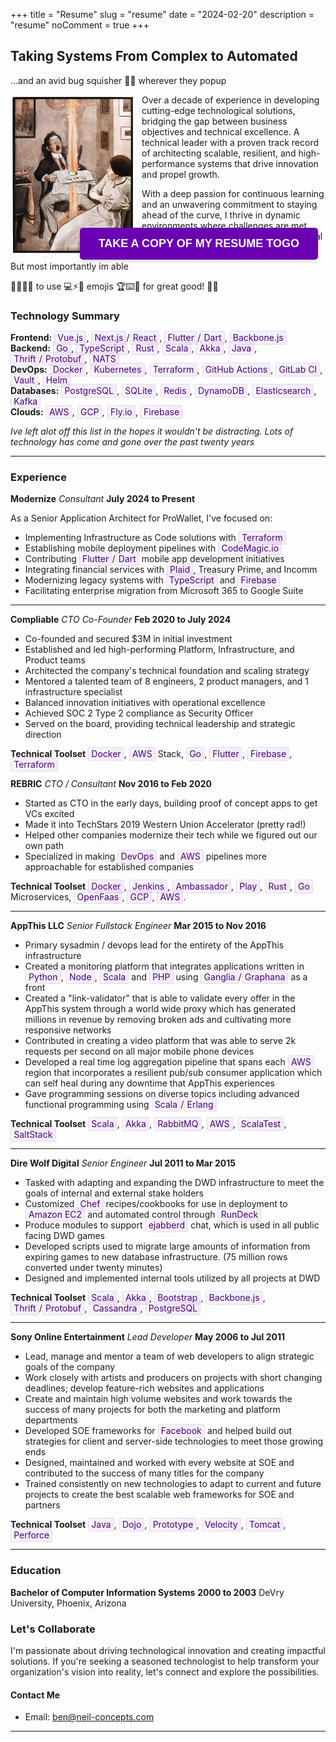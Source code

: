 +++
title = "Resume"
slug = "resume"
date = "2024-02-20"
description = "resume"
noComment = true
+++
<style>
.tech {
  /* Change to inline for better text flow */
  display: inline;
  /* Use box-decoration-break for proper multi-line handling */
  -webkit-box-decoration-break: clone;
  box-decoration-break: clone;
  
  /* Lighter background that doesn't compete with text */
  background: linear-gradient(
    120deg,
    rgba(107, 0, 179, 0.03) 0%,
    rgba(107, 0, 179, 0.07) 100%
  );
  
  /* Adjust text properties */
  color: #4a0080;
  font-family: inherit; /* Use parent font instead of monospace */
  font-size: 1em;      /* Match surrounding text size */
  
  /* Refined padding and spacing */
  padding: 0.1em 0.3em;
  margin: 0;
  border-radius: 2px;
  border: 1px solid rgba(107, 0, 179, 0.1);
  
  /* Remove properties that can cause layout issues */
  white-space: normal;
  letter-spacing: normal;
  vertical-align: baseline;
  position: static;
  line-height: inherit;
  
  /* Keep nice transitions */
  transition: all 0.2s ease-out;
}

.tech:hover {
  background: linear-gradient(
    120deg,
    rgba(107, 0, 179, 0.08) 0%,
    rgba(107, 0, 179, 0.12) 100%
  );
  border-color: rgba(107, 0, 179, 0.2);
  color: #3d006b;
}

@media (prefers-color-scheme: dark) {
  .tech {
    background: linear-gradient(
      120deg,
      rgba(147, 51, 234, 0.1) 0%,
      rgba(147, 51, 234, 0.15) 100%
    );
    border-color: rgba(147, 51, 234, 0.2);
    color: #c084fc;
  }
  
  .tech:hover {
    background: linear-gradient(
      120deg,
      rgba(147, 51, 234, 0.15) 0%,
      rgba(147, 51, 234, 0.2) 100%
    );
    border-color: rgba(147, 51, 234, 0.3);
    color: #d8b4fe;
  }
}
</style>
<style>
 .thumbnail {
   max-width: 200px;
   border-radius: 8px;
   transition: filter 0.3s ease;
   margin-right:10px;
 }

 .thumbnail:hover {
   filter: brightness(1.2) saturate(1.2);
 }

.spaceship-container {
  position: fixed;
  top: 0;
  left: 0;
}

.spaceship {
  position: absolute;
  font-size: 2.5rem;
  transform: translateX(-100%);
  animation: rocket 30s linear infinite;
  cursor: crosshair;
  opacity: .88;
  z-index: 99;
}

@keyframes rocket {
  0% {
    transform: translateX(-100%);
  }
  100% {
    transform: translateX(calc(100vw + 100%)); 
  }
}

.retro-button {
  padding: 15px 30px;
  font-size: 18px;
  font-weight: bold;
  color: #fff;
  background-color: #6b00b3;
  border: none;
  border-radius: 5px;
  box-shadow: 0 4px 6px rgba(0, 0, 0, 0.1), 0 1px 3px rgba(0, 0, 0, 0.08);
  cursor: pointer;
  transition: transform 0.3s ease;
}

.retro-button:hover {
  transform: translateY(-2px);
  box-shadow: 0 6px 8px rgba(0, 0, 0, 0.1), 0 2px 4px rgba(0, 0, 0, 0.08);
}

.retro-button:active {
  transform: translateY(0);
  box-shadow: 0 4px 6px rgba(0, 0, 0, 0.1), 0 1px 3px rgba(0, 0, 0, 0.08);
}
</style>

<p style="text-align:center; position:absolute; top: 10%; right: 25%">
<button onclick="window.open('/resume.pdf', '_new')" class="retro-button" onclick="savePDF()">TAKE A COPY OF MY RESUME TOGO</button>
</p>

## Taking Systems From Complex to Automated
...and an avid bug squisher 🚫👾 wherever they popup

<img class="thumbnail" src="/images/wild-report.jpg" width="320" align="left" /><p/>

Over a decade of experience in developing cutting-edge technological solutions, bridging the gap between business objectives and technical excellence. A technical leader with a proven track record of architecting scalable, resilient, and high-performance systems that drive innovation and propel growth.

With a deep passion for continuous learning and an unwavering commitment to staying ahead of the curve, I thrive in dynamic environments where challenges are met with creative problem-solving and technical innovation.

But most importantly im able <br/>

🚀👩‍💻🔥 to use 💻⚡️🌟 emojis 🏆⌨️💪 for great good! 🥳🎉 

### Technology Summary

**Frontend:** <span class="tech">Vue.js</span>, <span class="tech">Next.js</span>/<span class="tech">React</span>, <span class="tech">Flutter</span>/<span class="tech">Dart</span>, <span class="tech">Backbone.js</span><br/>
**Backend:** <span class="tech">Go</span>, <span class="tech">TypeScript</span>, <span class="tech">Rust</span>, <span class="tech">Scala</span>, <span class="tech">Akka</span>, <span class="tech">Java</span>, <span class="tech">Thrift</span>/<span class="tech">Protobuf</span>, <span class="tech">NATS</span><br/>
**DevOps:** <span class="tech">Docker</span>, <span class="tech">Kubernetes</span>, <span class="tech">Terraform</span>, <span class="tech">GitHub Actions</span>, <span class="tech">GitLab CI</span>, <span class="tech">Vault</span>, <span class="tech">Helm</span><br/>
**Databases:** <span class="tech">PostgreSQL</span>, <span class="tech">SQLite</span>, <span class="tech">Redis</span>, <span class="tech">DynamoDB</span>, <span class="tech">Elasticsearch</span>, <span class="tech">Kafka</span><br/>
**Clouds:** <span class="tech">AWS</span>, <span class="tech">GCP</span>, <span class="tech">Fly.io</span>, <span class="tech">Firebase</span><br/>

<i>Ive left alot off this list in the hopes it wouldn't be distracting. Lots of technology has come and gone over the past twenty years</i>

------
<div class="spaceship-container"></div>

### Experience

**Modernize** *Consultant* __July 2024 to Present__<br/>

As a Senior Application Architect for ProWallet, I've focused on:
- Implementing Infrastructure as Code solutions with <span class="tech">Terraform</span>
- Establishing mobile deployment pipelines with <span class="tech">CodeMagic.io</span>
- Contributing <span class="tech">Flutter</span>/<span class="tech">Dart</span> mobile app development initiatives
- Integrating financial services with <span class="tech">Plaid</span>, Treasury Prime, and Incomm
- Modernizing legacy systems with <span class="tech">TypeScript</span> and <span class="tech">Firebase</span>
- Facilitating enterprise migration from Microsoft 365 to Google Suite

------

**Compliable** *CTO Co-Founder* __Feb 2020 to July 2024__<br/>

- Co-founded and secured $3M in initial investment
- Established and led high-performing Platform, Infrastructure, and Product teams
- Architected the company's technical foundation and scaling strategy
- Mentored a talented team of 8 engineers, 2 product managers, and 1 infrastructure specialist
- Balanced innovation initiatives with operational excellence
- Achieved SOC 2 Type 2 compliance as Security Officer
- Served on the board, providing technical leadership and strategic direction

**Technical Toolset** <span class="tech">Docker</span>, <span class="tech">AWS</span> Stack, <span class="tech">Go</span>, <span class="tech">Flutter</span>, <span class="tech">Firebase</span>, <span class="tech">Terraform</span>

**REBRIC** *CTO / Consultant* __Nov 2016 to Feb 2020__ <br/>

- Started as CTO in the early days, building proof of concept apps to get VCs excited
- Made it into TechStars 2019 Western Union Accelerator (pretty rad!)
- Helped other companies modernize their tech while we figured out our own path
- Specialized in making <span class="tech">DevOps</span> and <span class="tech">AWS</span> pipelines more approachable for established companies

**Technical Toolset** <span class="tech">Docker</span>, <span class="tech">Jenkins</span>, <span class="tech">Ambassador</span>, <span class="tech">Play</span>, <span class="tech">Rust</span>, <span class="tech">Go</span> Microservices, <span class="tech">OpenFaas</span>, <span class="tech">GCP</span>, <span class="tech">AWS</span>.

------
**AppThis LLC** *Senior Fullstack Engineer* __Mar 2015 to Nov 2016__ <br/>

- Primary sysadmin / devops lead for the entirety of the AppThis infrastructure
- Created a monitoring platform that integrates applications written in <span class="tech">Python</span>, <span class="tech">Node</span>, <span class="tech">Scala</span> and <span class="tech">PHP</span> using <span class="tech">Ganglia</span>/<span class="tech">Graphana</span> as a front
- Created a "link-validator" that is able to validate every offer in the AppThis system through a world wide proxy which has generated millions in revenue by removing broken ads and cultivating more responsive networks
- Contributed in creating a video platform that was able to serve 2k requests per second on all major mobile phone devices
- Developed a real time log aggregation pipeline that spans each <span class="tech">AWS</span> region that incorporates a resilient pub/sub consumer application which can self heal during any downtime that AppThis experiences
- Gave programming sessions on diverse topics including advanced functional programming using <span class="tech">Scala</span>/<span class="tech">Erlang</span>

**Technical Toolset** <span class="tech">Scala</span>, <span class="tech">Akka</span>, <span class="tech">RabbitMQ</span>, <span class="tech">AWS</span>, <span class="tech">ScalaTest</span>, <span class="tech">SaltStack</span>

------
**Dire Wolf Digital** *Senior Engineer* __Jul 2011 to Mar 2015__ <br/>

- Tasked with adapting and expanding the DWD infrastructure to meet the goals of internal and external stake holders
- Customized <span class="tech">Chef</span> recipes/cookbooks for use in deployment to <span class="tech">Amazon EC2</span> and automated control through <span class="tech">RunDeck</span>
- Produce modules to support <span class="tech">ejabberd</span> chat, which is used in all public facing DWD games
- Developed scripts used to migrate large amounts of information from expiring games to new database infrastructure. (75 million rows converted under twenty minutes)
- Designed and implemented internal tools utilized by all projects at DWD

**Technical Toolset** <span class="tech">Scala</span>, <span class="tech">Akka</span>, <span class="tech">Bootstrap</span>, <span class="tech">Backbone.js</span>, <span class="tech">Thrift</span>/<span class="tech">Protobuf</span>, <span class="tech">Cassandra</span>, <span class="tech">PostgreSQL</span>

------
**Sony Online Entertainment** *Lead Developer* __May 2006 to Jul 2011__ <br/>

- Lead, manage and mentor a team of web developers to align strategic goals of the company
- Work closely with artists and producers on projects with short changing deadlines; develop feature-rich websites and applications
- Create and maintain high volume websites and work towards the success of many projects for both the marketing and platform departments
- Developed SOE frameworks for <span class="tech">Facebook</span> and helped build out strategies for client and server-side technologies to meet those growing ends
- Designed, maintained and worked with every website at SOE and contributed to the success of many titles for the company
- Trained consistently on new technologies to adapt to current and future projects to create the best scalable web frameworks for SOE and partners

**Technical Toolset** <span class="tech">Java</span>, <span class="tech">Dojo</span>, <span class="tech">Prototype</span>, <span class="tech">Velocity</span>, <span class="tech">Tomcat</span>, <span class="tech">Perforce</span>

------

### Education

**Bachelor of Computer Information Systems** __2000 to 2003__
DeVry University, Phoenix, Arizona


### Let's Collaborate

I'm passionate about driving technological innovation and creating impactful solutions. If you're seeking a seasoned technologist to help transform your organization's vision into reality, let's connect and explore the possibilities.

#### Contact Me

- Email: [ben@neil-concepts.com](mailto:ben@neil-concepts.com)

---

<script>
function explodeSpaceship(event) {
  const spaceship = event.target;
  spaceship.textContent = '💥';

  setTimeout(() => {
    spaceship.remove();
  }, 1000);
}

function createSpaceships(count) {
  const container = document.querySelector('.spaceship-container');

  for (let i = 0; i < count; i++) {
    const spaceship = document.createElement('div');
    spaceship.className = 'spaceship';
    spaceship.textContent = '👾';
    container.appendChild(spaceship);

    spaceship.style.top = `${Math.random() * 80}vh`;
    spaceship.style.animationDelay = `${Math.random() * 10}s`;

    spaceship.addEventListener('click', explodeSpaceship);
  }
}

createSpaceships(5);
</script>